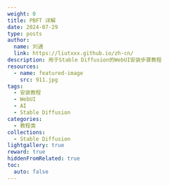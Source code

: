 ```yaml
---
weight: 0
title: PBFT 详解
date: 2024-07-29
type: posts
author:
  name: 刘通
  link: https://liutxxx.github.io/zh-cn/
description: 用于Stable Diffusion的WebUI安装步骤教程
resources:
  - name: featured-image
    src: 911.jpg
tags:
  - 安装教程
  - WebUI
  - AI
  - Stable Diffusion
categories:
  - 教程类
collections:
  - Stable Diffusion
lightgallery: true
reward: true
hiddenFromRelated: true
toc:
  auto: false
---
```

